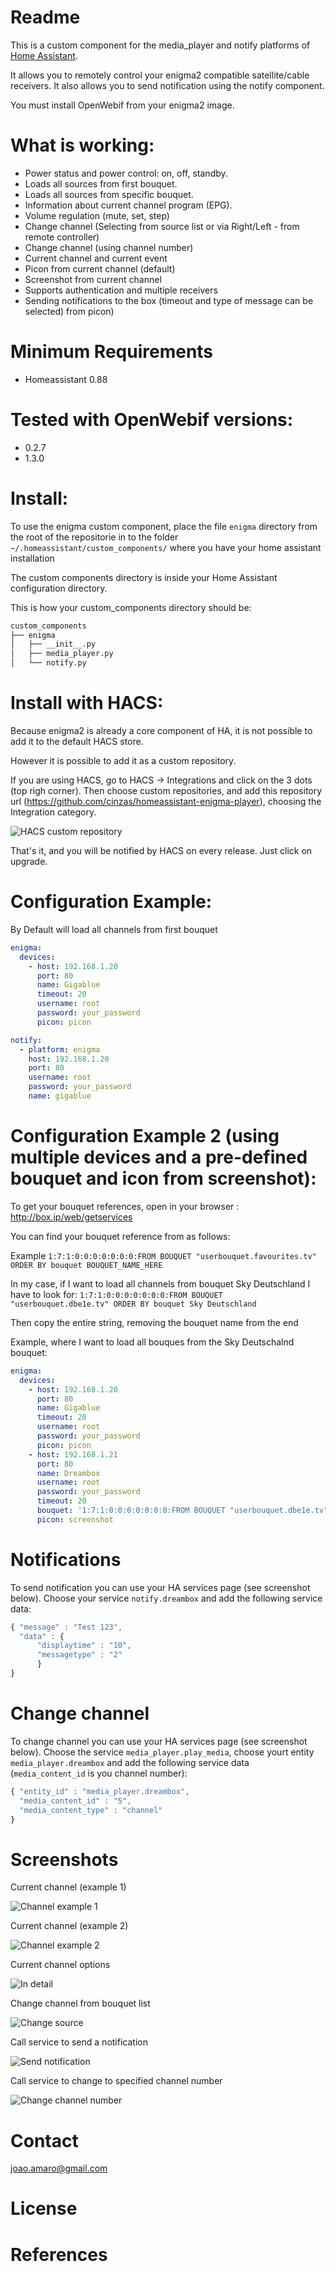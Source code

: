 # Readme

This is a custom component for the media_player and notify platforms of [Home Assistant][1].

It allows you to remotely control your enigma2 compatible satellite/cable receivers.
It also allows you to send notification using the notify component.

You must install OpenWebif from your enigma2 image.

  
# What is working:
  - Power status and power control: on, off, standby. 
  - Loads all sources from first bouquet. 
  - Loads all sources from specific bouquet.
  - Information about current channel program (EPG).
  - Volume regulation (mute, set, step)
  - Change channel (Selecting from source list or via Right/Left - from remote controller)
  - Change channel (using channel number)
  - Current channel and current event
  - Picon from current channel (default)
  - Screenshot from current channel
  - Supports authentication and multiple receivers
  - Sending notifications to the box (timeout and type of message can be selected)
  from picon)
    
# Minimum Requirements
  - Homeassistant 0.88

# Tested with OpenWebif versions:
  - 0.2.7
  - 1.3.0

# Install:
To use the enigma custom component, place the file `enigma` directory from the root of
the repositorie in to the folder `~/.homeassistant/custom_components/` where
you have your home assistant installation

The custom components directory is inside your Home Assistant configuration directory.

This is how your custom_components directory should be:
```bash
custom_components
├── enigma
│   ├── __init__.py
│   ├── media_player.py
│   └── notify.py
```

# Install with HACS:
Because enigma2 is already a core component of HA, it is not possible to add it to the default HACS store.

However it is possible to add it as a custom repository.

If you are using HACS, go to HACS -> Integrations and click on the 3 dots (top righ corner).
Then choose custom repositories, and add this repository url (https://github.com/cinzas/homeassistant-enigma-player), choosing the Integration category.

![HACS custom repository](../master/screenshots/7.png)

That's it, and you will be notified by HACS on every release.
Just click on upgrade.


# Configuration Example:
By Default will load all channels from first bouquet

```yaml 
enigma: 
  devices:
    - host: 192.168.1.20
      port: 80
      name: Gigablue
      timeout: 20
      username: root
      password: your_password
      picon: picon

notify:
  - platform: enigma
    host: 192.168.1.20
    port: 80
    username: root
    password: your_password
    name: gigablue
```

# Configuration Example 2 (using multiple devices and a pre-defined bouquet and icon from screenshot):
To get your bouquet references, open in your browser : http://box.ip/web/getservices


You can find your bouquet reference from as follows:

Example
	```
	1:7:1:0:0:0:0:0:0:0:FROM BOUQUET "userbouquet.favourites.tv" ORDER BY bouquet BOUQUET_NAME_HERE
	```
 
In my case, if I want to load all channels from bouquet Sky Deutschland I have to look for:
	```
	1:7:1:0:0:0:0:0:0:0:FROM BOUQUET "userbouquet.dbe1e.tv" ORDER BY bouquet Sky Deutschland
	```
 
Then copy the entire string, removing the bouquet name from the end
 
Example, where I want to load all bouques from the Sky Deutschalnd bouquet:
```yaml 
enigma: 
  devices:
    - host: 192.168.1.20
      port: 80
      name: Gigablue
      timeout: 20
      username: root
      password: your_password
      picon: picon
    - host: 192.168.1.21
      port: 80
      name: Dreambox 
      username: root
      password: your_password
      timeout: 20
      bouquet: '1:7:1:0:0:0:0:0:0:0:FROM BOUQUET "userbouquet.dbe1e.tv" ORDER BY bouquet' 
      picon: screenshot
```

# Notifications
To send notification you can use your HA services page (see screenshot below).
Choose your service `notify.dreambox` and add the following service data:

```js
{ "message" : "Test 123",
  "data" : { 
      "displaytime" : "10",
      "messagetype" : "2"
      }
}
```

# Change channel
To change channel you can use your HA services page (see screenshot below).
Choose the service `media_player.play_media`, choose yourt entity
`media_player.dreambox` and add the following service data (`media_content_id` is
you channel number):

```js
{ "entity_id" : "media_player.dreambox",
  "media_content_id" : "5",
  "media_content_type" : "channel"
}
```


# Screenshots
Current channel (example 1)

![Channel example 1](../master/screenshots/1.png)


Current channel (example 2)

![Channel example 2](../master/screenshots/2.png)


Current channel options

![In detail](../master/screenshots/3.png)


Change channel from bouquet list

![Change source](../master/screenshots/4.png)


Call service to send a notification

![Send notification](../master/screenshots/5.png)


Call service to change to specified channel number

![Change channel number](../master/screenshots/6.png)



# Contact
joao.amaro@gmail.com

# License

# References

[1]: https://home-assistant.io

